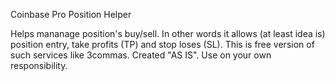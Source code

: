 Coinbase Pro Position Helper

Helps mananage position's buy/sell. In other words it allows (at least idea is) position entry, take profits (TP) and stop loses (SL).
This is free version of such services like 3commas.
Created "AS IS".
Use on your own responsibility.
